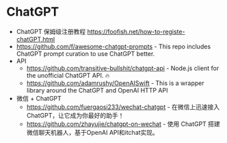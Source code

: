# ChatGPT

- ChatGPT 保姆级注册教程 https://foofish.net/how-to-registe-chatGPT.html 
- https://github.com/f/awesome-chatgpt-prompts - This repo includes ChatGPT prompt curation to use ChatGPT better.
- API
    - https://github.com/transitive-bullshit/chatgpt-api - Node.js client for the unofficial ChatGPT API. 🔥
    - https://github.com/adamrushy/OpenAISwift - This is a wrapper library around the ChatGPT and OpenAI HTTP API
- 微信 + ChatGPT
    - https://github.com/fuergaosi233/wechat-chatgpt - 在微信上迅速接入 ChatGPT，让它成为你最好的助手！
    - https://github.com/zhayujie/chatgpt-on-wechat - 使用 ChatGPT 搭建微信聊天机器人，基于OpenAI API和itchat实现。